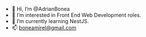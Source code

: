 - 👋 Hi, I’m @AdrianBonea
- 👀 I’m interested in Front End Web Development roles.
- 🌱 I’m currently learning NestJS.
- 📫 boneamirel@gmail.com

